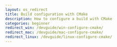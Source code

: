 ```yaml
---
layout: os_redirect
title: Build configuration with CMake
description: How to configure a build with CMake
categories: beginner
redirect_win: /devguide/win-configure-cmake/
redirect_mac: /devguide/mac-configure-cmake/
redirect_linux: /devguide/linux-configure-cmake/
---
```

